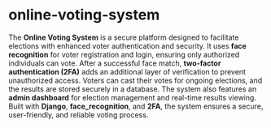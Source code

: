 # online-voting-system
The **Online Voting System** is a secure platform designed to facilitate elections with enhanced voter authentication and security. It uses **face recognition** for voter registration and login, ensuring only authorized individuals can vote. After a successful face match, **two-factor authentication (2FA)** adds an additional layer of verification to prevent unauthorized access. Voters can cast their votes for ongoing elections, and the results are stored securely in a database. The system also features an **admin dashboard** for election management and real-time results viewing. Built with **Django**, **face_recognition**, and **2FA**, the system ensures a secure, user-friendly, and reliable voting process.
